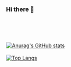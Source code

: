 ### Hi there 👋
<br><br><br>

[![Anurag's GitHub stats](https://github-readme-stats.vercel.app/api?username=MaloLelandais)](https://github.com/anuraghazra/github-readme-stats)<br><br>
[![Top Langs](https://github-readme-stats.vercel.app/api/top-langs/?username=anuraghazra)](https://github.com/anuraghazra/github-readme-stats)
